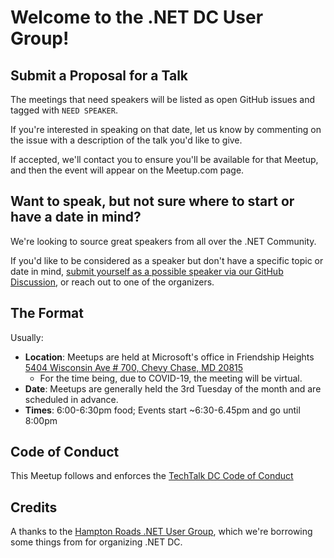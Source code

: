 # Welcome to the .NET DC User Group!

## Submit a Proposal for a Talk

The meetings that need speakers will be listed as open GitHub issues and tagged with `NEED SPEAKER`. 

If you're interested in speaking on that date, let us know by commenting on the issue with a description of the talk you'd like to give.

If accepted, we'll contact you to ensure you'll be available for that Meetup, and then the event will appear on the Meetup.com page.

## Want to speak, but not sure where to start or have a date in mind?

We're looking to source great speakers from all over the .NET Community.

If you'd like to be considered as a speaker but don't have a specific topic or date in mind, [submit yourself as a possible speaker via our GitHub Discussion](https://github.com/dotnetdcmeetup/Open-Governance/discussions), or reach out to one of the organizers.

## The Format

Usually:

* **Location**: Meetups are held at Microsoft's office in Friendship Heights [5404 Wisconsin Ave # 700, Chevy Chase, MD 20815](https://goo.gl/maps/URyp5nAQNrm6xyjr7)  
  * For the time being, due to COVID-19, the meeting will be virtual.
* **Date**: Meetups are generally held the 3rd Tuesday of the month and are scheduled in advance.
* **Times**: 6:00-6:30pm food; Events start ~6:30-6.45pm and go until 8:00pm

## Code of Conduct

This Meetup follows and enforces the [TechTalk DC Code of Conduct](https://github.com/techtalkdc/CodeOfConduct)

## Credits

A thanks to the [Hampton Roads .NET User Group](https://github.com/HRNUG/Organization), which we're borrowing some things from for organizing .NET DC.
